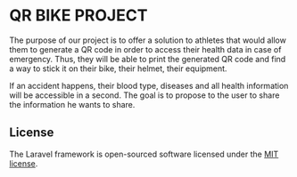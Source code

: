 # QR BIKE PROJECT

The purpose of our project is to offer a solution to athletes that would allow them to generate a QR code in order to access their health data in case of emergency. 
Thus, they will be able to print the generated QR code and find a way to stick it on their bike, their helmet, their equipment.

If an accident happens, their blood type, diseases and all health information will be accessible in a second. 
The goal is to propose to the user to share the information he wants to share.




## License

The Laravel framework is open-sourced software licensed under the [MIT license](https://opensource.org/licenses/MIT).
